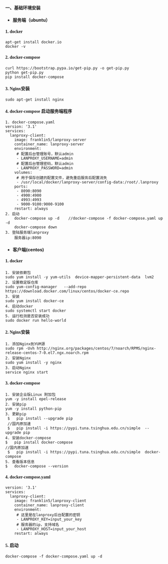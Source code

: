 #### <font face="楷体">一、基础环境安装</font>
- #### 服务端（ubuntu）
#### <font face="楷体">1. docker</font>
```
apt-get install docker.io
docker -v
```
#### <font face="楷体">2. docker-compose</font>
```
curl https://bootstrap.pypa.io/get-pip.py -o get-pip.py
python get-pip.py 
pip install docker-compose
```
#### <font face="楷体">3. Nginx安装</font>
```
sudo apt-get install nginx
```
#### <font face="楷体">4. docker-compose 启动服务端程序</font>
```
1. docker-compose.yaml
version: '3.1'
services:
  lanproxy-client:
    image: franklin5/lanproxy-server
    container_name: lanproxy-server
    environment:
     # 配置后台管理账号，默认admin
     - LANPROXY_USERNAME=admin
     # 配置后台管理密码，默认admin
     - LANPROXY_PASSWORD=admin
    volumes:
     # 用于保存创建的配置文件，避免重启服务后配置消失
     - /usr/local/docker/lanproxy-server/config-data:/root/.lanproxy
    ports:
     - 8090:8090
     - 4900:4900
     - 4993:4993
     - 9000-9100:9000-9100
    restart: always
2. 启动
    docker-compose up -d    //docker-compose -f docker-compose.yaml up -d 
    docker-compose down
3. 登陆服务端lanproxy
    服务器ip:8090
```
- #### 客户端(centos)
#### <font face="楷体">1. docker</font>
```
1. 安装依赖包
sudo yum install -y yum-utils  device-mapper-persistent-data  lvm2
2. 设置稳定版仓库
sudo yum-config-manager   --add-repo  https://download.docker.com/linux/centos/docker-ce.repo
3. 安装
sudo yum install docker-ce
4. 启动docker
sudo systemctl start docker
5. 运行检测是否安装成功
sudo docker run hello-world
```
#### <font face="楷体">2. Nginx安装</font>
```
1. 添加Nginx到YUM源
sudo rpm -Uvh http://nginx.org/packages/centos/7/noarch/RPMS/nginx-release-centos-7-0.el7.ngx.noarch.rpm
2. 安装Nginx
sudo yum install -y nginx
3. 启动Nginx
service nginx start
```
#### <font face="楷体">3. docker-compose</font>
```
1. 安装企业版Linux 附加包
yum -y install epel-release
2. 安装pip
yum -y install python-pip
3. 更新pip
 $   pip install --upgrade pip
 //国内原加速
 $   pip install -i https://pypi.tuna.tsinghua.edu.cn/simple  --upgrade pip
4. 安装docker-compose
$   pip install docker-compose
//国内原加速
 $   pip install -i https://pypi.tuna.tsinghua.edu.cn/simple  docker-compose
5. 查看版本信息
$   docker-compose --version
```
#### <font face="楷体">4. docker-compose.yaml</font>
```
version: '3.1'
services:
  lanproxy-client:
    image: franklin5/lanproxy-client
    container_name: lanproxy-client
    environment:
     # 这里是在lanproxy后台配置的密钥
     - LANPROXY_KEY=input_your_key
     # 服务器的ip，支持域名
     - LANPROXY_HOST=input_your_host
    restart: always
```
#### <font face="楷体">5. 启动</font>
```
docker-compose -f docker-compose.yaml up -d
```


